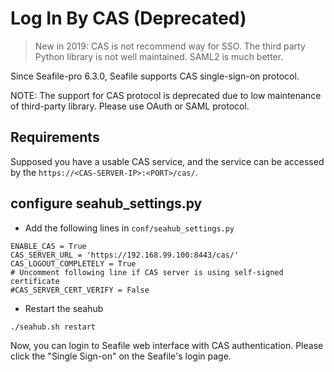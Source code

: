 # Log In By CAS (Deprecated)

> New in 2019: CAS is not recommend way for SSO. The third party Python library is not well maintained. SAML2 is much better.

Since Seafile-pro 6.3.0, Seafile supports CAS single-sign-on protocol.

NOTE: The support for CAS protocol is deprecated due to low maintenance of third-party library. Please use OAuth or SAML protocol.

## Requirements

Supposed you have a usable CAS service, and the service can be accessed by the `https://<CAS-SERVER-IP>:<PORT>/cas/`.

## configure seahub_settings.py

* Add the following lines in `conf/seahub_settings.py`


```
ENABLE_CAS = True
CAS_SERVER_URL = 'https://192.168.99.100:8443/cas/'
CAS_LOGOUT_COMPLETELY = True
# Uncomment following line if CAS server is using self-signed certificate
#CAS_SERVER_CERT_VERIFY = False

```

* Restart the seahub


```
./seahub.sh restart

```

Now, you can login to Seafile web interface with CAS authentication. Please click the "Single Sign-on" on the Seafile's login page.
